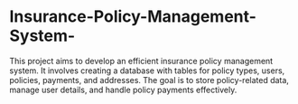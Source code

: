 # Insurance-Policy-Management-System-
This project aims to develop an efficient insurance policy management system. It involves creating a database with tables for policy types, users, policies, payments, and addresses. The goal is to store policy-related data, manage user details, and handle policy payments effectively.
